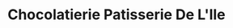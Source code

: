 ---
title: "Chocolatierie Patisserie De L'Ile"
url: /pierreville/chocolatierie-patisserie-de-lile/
shop: Konditorei
---